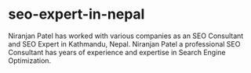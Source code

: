 # seo-expert-in-nepal
Niranjan Patel has worked with various companies as an SEO Consultant and SEO Expert in Kathmandu, Nepal. Niranjan Patel a professional SEO Consultant has years of experience and expertise in Search Engine Optimization.
